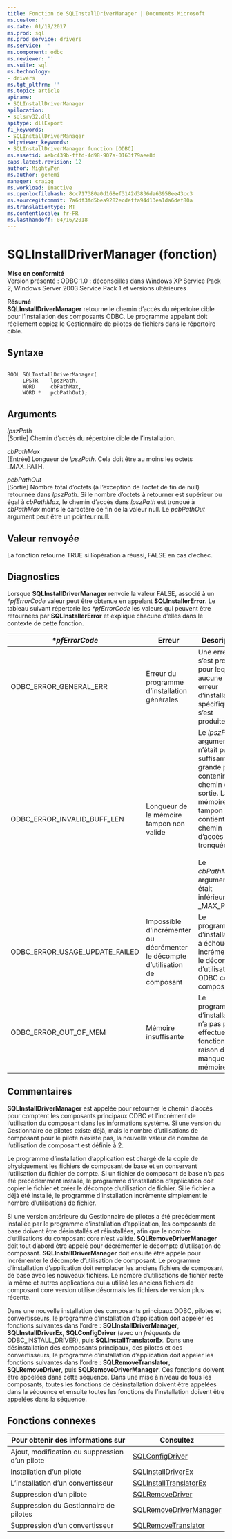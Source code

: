 ```yaml
---
title: Fonction de SQLInstallDriverManager | Documents Microsoft
ms.custom: ''
ms.date: 01/19/2017
ms.prod: sql
ms.prod_service: drivers
ms.service: ''
ms.component: odbc
ms.reviewer: ''
ms.suite: sql
ms.technology:
- drivers
ms.tgt_pltfrm: ''
ms.topic: article
apiname:
- SQLInstallDriverManager
apilocation:
- sqlsrv32.dll
apitype: dllExport
f1_keywords:
- SQLInstallDriverManager
helpviewer_keywords:
- SQLInstallDriverManager function [ODBC]
ms.assetid: aebc439b-fffd-4d98-907a-0163f79aee8d
caps.latest.revision: 12
author: MightyPen
ms.author: genemi
manager: craigg
ms.workload: Inactive
ms.openlocfilehash: 8cc717380a0d168ef3142d3836da63958ee43cc3
ms.sourcegitcommit: 7a6df3fd5bea9282ecdeffa94d13ea1da6def80a
ms.translationtype: MT
ms.contentlocale: fr-FR
ms.lasthandoff: 04/16/2018
---
```

# <a name="sqlinstalldrivermanager-function"></a>SQLInstallDriverManager (fonction)
**Mise en conformité**  
 Version présenté : ODBC 1.0 : déconseillés dans Windows XP Service Pack 2, Windows Server 2003 Service Pack 1 et versions ultérieures  
  
 **Résumé**  
 **SQLInstallDriverManager** retourne le chemin d’accès du répertoire cible pour l’installation des composants ODBC. Le programme appelant doit réellement copiez le Gestionnaire de pilotes de fichiers dans le répertoire cible.  
  
## <a name="syntax"></a>Syntaxe  
  
```  
  
BOOL SQLInstallDriverManager(  
     LPSTR    lpszPath,  
     WORD     cbPathMax,  
     WORD *   pcbPathOut);  
```  
  
## <a name="arguments"></a>Arguments  
 *lpszPath*  
 [Sortie] Chemin d’accès du répertoire cible de l’installation.  
  
 *cbPathMax*  
 [Entrée] Longueur de *lpszPath*. Cela doit être au moins les octets _MAX_PATH.  
  
 *pcbPathOut*  
 [Sortie] Nombre total d’octets (à l’exception de l’octet de fin de null) retournée dans *lpszPath*. Si le nombre d’octets à retourner est supérieur ou égal à *cbPathMax*, le chemin d’accès dans *lpszPath* est tronqué à *cbPathMax* moins le caractère de fin de la valeur null. Le *pcbPathOut* argument peut être un pointeur null.  
  
## <a name="returns"></a>Valeur renvoyée  
 La fonction retourne TRUE si l’opération a réussi, FALSE en cas d’échec.  
  
## <a name="diagnostics"></a>Diagnostics  
 Lorsque **SQLInstallDriverManager** renvoie la valeur FALSE, associé à un  *\*pfErrorCode* valeur peut être obtenue en appelant **SQLInstallerError**. Le tableau suivant répertorie les  *\*pfErrorCode* les valeurs qui peuvent être retournées par **SQLInstallerError** et explique chacune d’elles dans le contexte de cette fonction.  
  
|*\*pfErrorCode*|Erreur| Description|  
|---------------------|-----------|-----------------|  
|ODBC_ERROR_GENERAL_ERR|Erreur du programme d’installation générales|Une erreur s’est produite pour lequel aucune erreur d’installation spécifique s’est produite.|  
|ODBC_ERROR_INVALID_BUFF_LEN|Longueur de la mémoire tampon non valide|Le *lpszPath* argument n’était pas suffisamment grande pour contenir le chemin de sortie. La mémoire tampon contient le chemin d’accès tronquée.<br /><br /> Le *cbPathMax* argument était inférieure à _MAX_PATH.|  
|ODBC_ERROR_USAGE_UPDATE_FAILED|Impossible d’incrémenter ou décrémenter le décompte d’utilisation de composant|Le programme d’installation a échoué incrémenter le décompte d’utilisation ODBC core composant.|  
|ODBC_ERROR_OUT_OF_MEM|Mémoire insuffisante|Le programme d’installation n’a pas pu effectuer la fonction en raison d’un manque de mémoire.|  
  
## <a name="comments"></a>Commentaires  
 **SQLInstallDriverManager** est appelée pour retourner le chemin d’accès pour comptent les composants principaux ODBC et l’incrément de l’utilisation du composant dans les informations système. Si une version du Gestionnaire de pilotes existe déjà, mais le nombre d’utilisations de composant pour le pilote n’existe pas, la nouvelle valeur de nombre de l’utilisation de composant est définie à 2.  
  
 Le programme d’installation d’application est chargé de la copie de physiquement les fichiers de composant de base et en conservant l’utilisation du fichier de compte. Si un fichier de composant de base n’a pas été précédemment installé, le programme d’installation d’application doit copier le fichier et créer le décompte d’utilisation de fichier. Si le fichier a déjà été installé, le programme d’installation incrémente simplement le nombre d’utilisations de fichier.  
  
 Si une version antérieure du Gestionnaire de pilotes a été précédemment installée par le programme d’installation d’application, les composants de base doivent être désinstallés et réinstallées, afin que le nombre d’utilisations du composant core n’est valide. **SQLRemoveDriverManager** doit tout d’abord être appelé pour décrémenter le décompte d’utilisation de composant. **SQLInstallDriverManager** doit ensuite être appelé pour incrémenter le décompte d’utilisation de composant. Le programme d’installation d’application doit remplacer les anciens fichiers de composant de base avec les nouveaux fichiers. Le nombre d’utilisations de fichier reste la même et autres applications qui a utilisé les anciens fichiers de composant core version utilise désormais les fichiers de version plus récente.  
  
 Dans une nouvelle installation des composants principaux ODBC, pilotes et convertisseurs, le programme d’installation d’application doit appeler les fonctions suivantes dans l’ordre : **SQLInstallDriverManager**, **SQLInstallDriverEx**, **SQLConfigDriver** (avec un *fréquents* de ODBC_INSTALL_DRIVER), puis **SQLInstallTranslatorEx**. Dans une désinstallation des composants principaux, des pilotes et des convertisseurs, le programme d’installation d’application doit appeler les fonctions suivantes dans l’ordre : **SQLRemoveTranslator**, **SQLRemoveDriver**, puis **SQLRemoveDriverManager**. Ces fonctions doivent être appelées dans cette séquence. Dans une mise à niveau de tous les composants, toutes les fonctions de désinstallation doivent être appelées dans la séquence et ensuite toutes les fonctions de l’installation doivent être appelées dans la séquence.  
  
## <a name="related-functions"></a>Fonctions connexes  
  
|Pour obtenir des informations sur|Consultez|  
|---------------------------|---------|  
|Ajout, modification ou suppression d’un pilote|[SQLConfigDriver](../../../odbc/reference/syntax/sqlconfigdriver-function.md)|  
|Installation d’un pilote|[SQLInstallDriverEx](../../../odbc/reference/syntax/sqlinstalldriverex-function.md)|  
|L’installation d’un convertisseur|[SQLInstallTranslatorEx](../../../odbc/reference/syntax/sqlinstalltranslatorex-function.md)|  
|Suppression d’un pilote|[SQLRemoveDriver](../../../odbc/reference/syntax/sqlremovedriver-function.md)|  
|Suppression du Gestionnaire de pilotes|[SQLRemoveDriverManager](../../../odbc/reference/syntax/sqlremovedrivermanager-function.md)|  
|Suppression d’un convertisseur|[SQLRemoveTranslator](../../../odbc/reference/syntax/sqlremovetranslator-function.md)|
